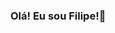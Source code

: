 ### Olá! Eu sou Filipe!👋

<!--
**filboliveira/filboliveira** is a ✨ _special_ ✨ repository because its `README.md` (this file) appears on your GitHub profile.

Here are some ideas to get you started:

- 🔭 Hoje estou desenvolvendo cursos e treinamento online...
- 🌱 Estudando desenvolvimento web ...
- ✉️ Contate-me no email: filipe.oliveira@educatecweb.com

